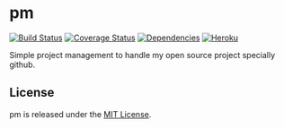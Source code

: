 pm
==================
[![Build Status](https://travis-ci.org/pussinboots/pm.svg?branch=master)](https://travis-ci.org/pussinboots/pm)
[![Coverage Status](https://img.shields.io/coveralls/pussinboots/pm.svg)](https://coveralls.io/r/pussinboots/pm?branch=master)
[![Dependencies](https://david-dm.org/pussinboots/pm.png)](https://david-dm.org/pussinboots/pm)
[![Heroku](http://heroku-badge.heroku.com/?app=pm)](https://pm.herokuapp.com)

Simple project management to handle my open source project specially github.

License
--------------

pm is released under the [MIT License](http://opensource.org/licenses/MIT).
